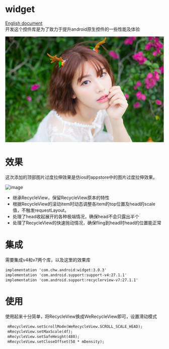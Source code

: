 # widget
[English document](README_EN.md)<br>
开发这个控件库是为了致力于提升android原生控件的一些性能及体验

![](pic.jpg 'pic')

# 效果
这次添加的顶部图片过度拉伸效果是仿ios的appstore中的图片过度拉伸效果。

![image](https://github.com/chengweidev/widget/blob/master/f.gif ) 

* 继承RecycleView，保留RecycleView原本的特性<br>
* 根据RecycleView的滚动item时动态调整各item的top位置及head的scale值，不触发requestLayout。<br>
* 处理了head收起展开的各种极端情况，确保head不会只露出半个<br>
* 处理了RecycleView的快速抛动情况，确保fling到head时head的位置能正常<br>



# 集成
需要集成v4和v7两个库，以及这里的效果库
   
    implementation 'com.chw.android:widget:3.0.3'
    implementation 'com.android.support:support-v4:27.1.1'
    implementation 'com.android.support:recyclerview-v7:27.1.1'
    
 #    使用
 
 使用起来十分简单，将RecycleView换成WeRecycleView即可，设置滑动模式
      
     mRecycleView.setScrollMode(WeRecycleView.SCROLL_SCALE_HEAD);
     mRecycleView.setMaxScale(4f);
     mRecycleView.setSafeHeight(480);
     mRecycleView.setCloseOffset(50 * mDensity);
     
